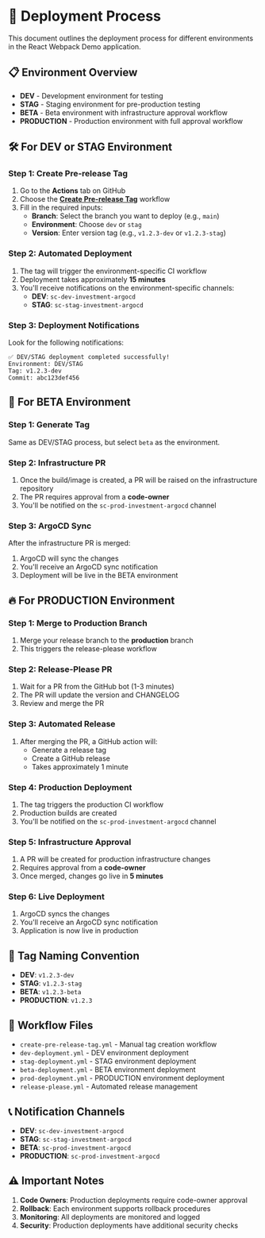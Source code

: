 # 🚀 Deployment Process

This document outlines the deployment process for different environments in the React Webpack Demo application.

## 📋 Environment Overview

- **DEV** - Development environment for testing
- **STAG** - Staging environment for pre-production testing
- **BETA** - Beta environment with infrastructure approval workflow
- **PRODUCTION** - Production environment with full approval workflow

## 🛠️ For DEV or STAG Environment

### Step 1: Create Pre-release Tag

1. Go to the **Actions** tab on GitHub
2. Choose the **[Create Pre-release Tag](/.github/workflows/create-pre-release-tag.yml)** workflow
3. Fill in the required inputs:
   - **Branch**: Select the branch you want to deploy (e.g., `main`)
   - **Environment**: Choose `dev` or `stag`
   - **Version**: Enter version tag (e.g., `v1.2.3-dev` or `v1.2.3-stag`)

### Step 2: Automated Deployment

1. The tag will trigger the environment-specific CI workflow
2. Deployment takes approximately **15 minutes**
3. You'll receive notifications on the environment-specific channels:
   - **DEV**: `sc-dev-investment-argocd`
   - **STAG**: `sc-stag-investment-argocd`

### Step 3: Deployment Notifications

Look for the following notifications:

```
✅ DEV/STAG deployment completed successfully!
Environment: DEV/STAG
Tag: v1.2.3-dev
Commit: abc123def456
```

## 🧪 For BETA Environment

### Step 1: Generate Tag

Same as DEV/STAG process, but select `beta` as the environment.

### Step 2: Infrastructure PR

1. Once the build/image is created, a PR will be raised on the infrastructure repository
2. The PR requires approval from a **code-owner**
3. You'll be notified on the `sc-prod-investment-argocd` channel

### Step 3: ArgoCD Sync

After the infrastructure PR is merged:
1. ArgoCD will sync the changes
2. You'll receive an ArgoCD sync notification
3. Deployment will be live in the BETA environment

## 🔥 For PRODUCTION Environment

### Step 1: Merge to Production Branch

1. Merge your release branch to the **production** branch
2. This triggers the release-please workflow

### Step 2: Release-Please PR

1. Wait for a PR from the GitHub bot (1-3 minutes)
2. The PR will update the version and CHANGELOG
3. Review and merge the PR

### Step 3: Automated Release

1. After merging the PR, a GitHub action will:
   - Generate a release tag
   - Create a GitHub release
   - Takes approximately 1 minute

### Step 4: Production Deployment

1. The tag triggers the production CI workflow
2. Production builds are created
3. You'll be notified on the `sc-prod-investment-argocd` channel

### Step 5: Infrastructure Approval

1. A PR will be created for production infrastructure changes
2. Requires approval from a **code-owner**
3. Once merged, changes go live in **5 minutes**

### Step 6: Live Deployment

1. ArgoCD syncs the changes
2. You'll receive an ArgoCD sync notification
3. Application is now live in production

## 📝 Tag Naming Convention

- **DEV**: `v1.2.3-dev`
- **STAG**: `v1.2.3-stag`
- **BETA**: `v1.2.3-beta`
- **PRODUCTION**: `v1.2.3`

## 🔧 Workflow Files

- `create-pre-release-tag.yml` - Manual tag creation workflow
- `dev-deployment.yml` - DEV environment deployment
- `stag-deployment.yml` - STAG environment deployment
- `beta-deployment.yml` - BETA environment deployment
- `prod-deployment.yml` - PRODUCTION environment deployment
- `release-please.yml` - Automated release management

## 📞 Notification Channels

- **DEV**: `sc-dev-investment-argocd`
- **STAG**: `sc-stag-investment-argocd`
- **BETA**: `sc-prod-investment-argocd`
- **PRODUCTION**: `sc-prod-investment-argocd`

## ⚠️ Important Notes

1. **Code Owners**: Production deployments require code-owner approval
2. **Rollback**: Each environment supports rollback procedures
3. **Monitoring**: All deployments are monitored and logged
4. **Security**: Production deployments have additional security checks 